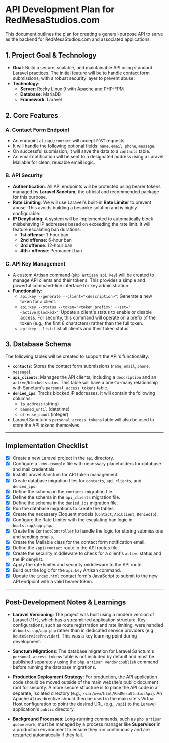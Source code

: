 # API Development Plan for RedMesaStudios.com

This document outlines the plan for creating a general-purpose API to serve as the backend for RedMesaStudios.com and associated applications.

## 1. Project Goal & Technology
- **Goal**: Build a secure, scalable, and maintainable API using standard Laravel practices. The initial feature will be to handle contact form submissions, with a robust security layer to prevent abuse.
- **Technology**:
  - **Server**: Rocky Linux 9 with Apache and PHP-FPM
  - **Database**: MariaDB
  - **Framework**: Laravel

## 2. Core Features

### A. Contact Form Endpoint
- An endpoint at `/api/contact` will accept `POST` requests.
- It will handle the following optional fields: `name`, `email`, `phone`, `message`.
- On successful submission, it will save the data to a `contacts` table.
- An email notification will be sent to a designated address using a Laravel Mailable for clean, reusable email logic.

### B. API Security
- **Authentication**: All API endpoints will be protected using bearer tokens managed by **Laravel Sanctum**, the official and recommended package for this purpose.
- **Rate Limiting**: We will use Laravel's built-in **Rate Limiter** to prevent abuse. This avoids building a bespoke solution and is highly configurable.
- **IP Denylisting**: A system will be implemented to automatically block misbehaving IP addresses based on exceeding the rate limit. It will feature escalating ban durations:
  - **1st offense**: 1-hour ban
  - **2nd offense**: 6-hour ban
  - **3rd offense**: 12-hour ban
  - **4th+ offense**: Permanent ban

### C. API Key Management
- A custom Artisan command (`php artisan api:key`) will be created to manage API clients and their tokens. This provides a simple and powerful command-line interface for key administration.
- **Functionality**:
  - `api:key --generate --client="<description>"`: Generate a new token for a client.
  - `api:key --status --token="<token_prefix>" --set="<active|blocked>"`: Update a client's status to enable or disable access. For security, this command will operate on a prefix of the token (e.g., the first 8 characters) rather than the full token.
  - `api:key --list`: List all clients and their token status.

## 3. Database Schema
The following tables will be created to support the API's functionality:
- **`contacts`**: Stores the contact form submissions (`name`, `email`, `phone`, `message`).
- **`api_clients`**: Manages the API clients, including a `description` and an `active`/`blocked` `status`. This table will have a one-to-many relationship with Sanctum's `personal_access_tokens` table.
- **`denied_ips`**: Tracks blocked IP addresses. It will contain the following columns:
  - `ip_address` (string)
  - `banned_until` (datetime)
  - `offense_count` (integer)
- Laravel Sanctum's `personal_access_tokens` table will also be used to store the API tokens themselves.

---

## Implementation Checklist

- [x] Create a new Laravel project in the `api` directory.
- [x] Configure a `.env.example` file with necessary placeholders for database and mail credentials.
- [x] Install Laravel Sanctum for API token management.
- [x] Create database migration files for `contacts`, `api_clients`, and `denied_ips`.
- [x] Define the schema in the `contacts` migration file.
- [x] Define the schema in the `api_clients` migration file.
- [x] Define the schema in the `denied_ips` migration file.
- [x] Run the database migrations to create the tables.
- [x] Create the necessary Eloquent models (`Contact`, `ApiClient`, `DeniedIp`).
- [x] Configure the Rate Limiter with the escalating ban logic in `bootstrap/app.php`.
- [x] Create the `ContactController` to handle the logic for storing submissions and sending emails.
- [x] Create the Mailable class for the contact form notification email.
- [x] Define the `/api/contact` route in the API routes file.
- [x] Create the security middleware to check for a client's `active` status and the IP denylist.
- [x] Apply the rate limiter and security middleware to the API route.
- [x] Build out the logic for the `api:key` Artisan command.
- [x] Update the `index.html` contact form's JavaScript to submit to the new API endpoint with a valid bearer token.

---

## Post-Development Notes & Learnings

- **Laravel Versioning**: The project was built using a modern version of Laravel (11+), which has a streamlined application structure. Key configurations, such as route registration and rate limiting, were handled in `bootstrap/app.php` rather than in dedicated service providers (e.g., `RouteServiceProvider`). This was a key learning point during development.

- **Sanctum Migrations**: The database migration for Laravel Sanctum's `personal_access_tokens` table is not included by default and must be published separately using the `php artisan vendor:publish` command before running the database migrations.

- **Production Deployment Strategy**: For production, the API application code should be moved outside of the main website's public document root for security. A more secure structure is to place the API code in a separate, isolated directory (e.g., `/var/www/html/RedMesaStudiosApi`). An Apache `Alias` directive should then be used in the main site's Virtual Host configuration to point the desired URL (e.g., `/api`) to the Laravel application's `public` directory.

- **Background Processes**: Long-running commands, such as `php artisan queue:work`, must be managed by a process manager like **Supervisor** in a production environment to ensure they run continuously and are restarted automatically if they fail.
